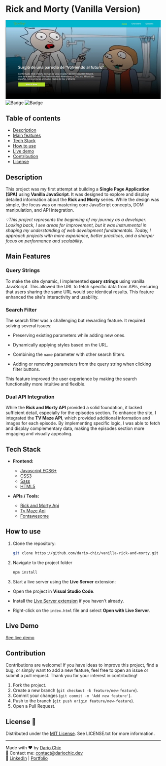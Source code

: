 

# Rick and Morty (Vanilla Version)


![Portada](https://raw.githubusercontent.com/dario-chic/vanilla-rick-and-morty/refs/heads/main/banner.webp)
![Badge](https://img.shields.io/badge/Status-Finished-brightgreen)
![Badge](https://img.shields.io/badge/License-MIT-blue)
## Table of contents

- [Description](#description)
- [Main features](#main-features)
- [Tech Stack](#tech-stack)
- [How to use](#how-to-use)
- [Live demo](#live-demo)
- [Contribution](#contribution)
- [License](#license)

## Description

This project was my first attempt at building a **Single Page Application (SPA)** using **Vanilla JavaScript**. It was designed to explore and display detailed information about the **Rick and Morty** series. While the design was simple, the focus was on mastering core JavaScript concepts, DOM manipulation, and API integration.

_💡This project represents the beginning of my journey as a developer. Looking back, I see areas for improvement, but it was instrumental in shaping my understanding of web development fundamentals. Today, I approach projects with more experience, better practices, and a sharper focus on performance and scalability._

## Main Features

### Query Strings

To make the site dynamic, I implemented  **query strings**  using vanilla JavaScript. This allowed the URL to fetch specific data from APIs, ensuring that users sharing the same URL would see identical results. This feature enhanced the site's interactivity and usability.

### Search Filter

The search filter was a challenging but rewarding feature. It required solving several issues:

-   Preserving existing parameters while adding new ones.
    
-   Dynamically applying styles based on the URL.
    
-   Combining the  `name`  parameter with other search filters.
    
-   Adding or removing parameters from the query string when clicking filter buttons.
    

This feature improved the user experience by making the search functionality more intuitive and flexible.

### Dual API Integration

While the  **Rick and Morty API**  provided a solid foundation, it lacked sufficient detail, especially for the episodes section. To enhance the site, I integrated the  **TV Maze API**, which provided additional information and images for each episode. By implementing specific logic, I was able to fetch and display complementary data, making the episodes section more engaging and visually appealing.


## Tech Stack

- **Frontend:** 
	- [Javascript ECS6+](https://developer.mozilla.org/en-US/docs/Web/JavaScript)
	- [CSS3](https://developer.mozilla.org/en-US/docs/Web/CSS)
	- [Sass](https://sass-lang.com/)
	- [HTML5](https://developer.mozilla.org/en-US/docs/Web/HTML)
	
- **APIs / Tools:**
	- [Rick and Morty Api](https://rickandmortyapi.com/)
	- [Tv Maze Api](https://www.tvmaze.com/api)
	- [Fontawesome](https://fontawesome.com/)

## How to use

1. Clone the repository:
   ```bash
   git clone https://github.com/dario-chic/vanilla-rick-and-morty.git
   ```
2. Navigate to the project folder
   ```bash
   npm install
   ```
3. Start a live server using the  **Live Server**  extension:

-   Open the project in  **Visual Studio Code**.
    
-   Install the  [Live Server extension](https://marketplace.visualstudio.com/items?itemName=ritwickdey.LiveServer)  if you haven't already.
    
-   Right-click on the  `index.html`  file and select  **Open with Live Server**.

## Live Demo

[See live demo](https://dario-chic.github.io/vanilla-rick-and-morty/#/)

## Contribution


Contributions are welcome! If you have ideas to improve this project, find a bug, or simply want to add a new feature, feel free to open an issue or submit a pull request. Thank you for your interest in contributing!

1. Fork the project.
2. Create a new branch (`git checkout -b feature/new-feature`).
3. Commit your changes (`git commit -m 'Add new feature'`).
4. Push to the branch (`git push origin feature/new-feature`).
5. Open a Pull Request.

## License 📜
Distributed under the [MIT License](https://opensource.org/licenses/MIT). See LICENSE.txt for more information.

---

Made with ❤️ by [Dario Chic](https://github.com/dario-chic)  
📧 Contact me: [contact@dariochic.dev](mailto:contact@dariochic.dev)  
🔗 [LinkedIn](https://www.linkedin.com/in/dariochic/) | [Portfolio](https://dariochic.dev)
